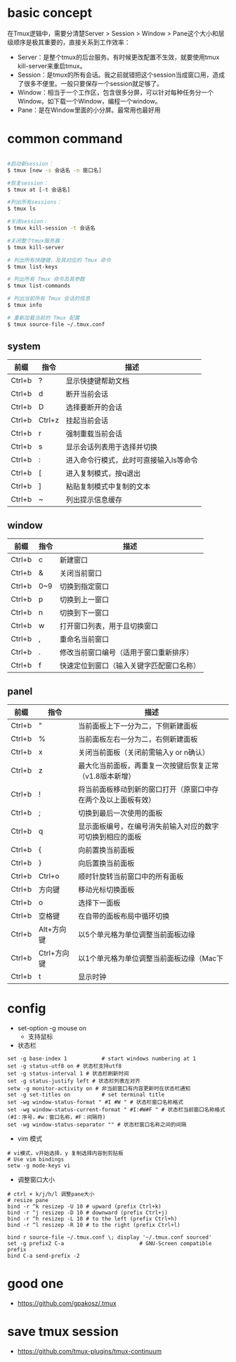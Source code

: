 
# basic concept


在Tmux逻辑中，需要分清楚Server > Session > Window > Pane这个大小和层级顺序是极其重要的，直接关系到工作效率：

- Server：是整个tmux的后台服务。有时候更改配置不生效，就要使用tmux kill-server来重启tmux。
- Session：是tmux的所有会话。我之前就错把这个session当成窗口用，造成了很多不便里。一般只要保存一个session就足够了。
- Window：相当于一个工作区，包含很多分屏，可以针对每种任务分一个Window。如下载一个Window，编程一个window。
- Pane：是在Window里面的小分屏。最常用也最好用

# common command 

```bash

#启动新session：
$ tmux [new -s 会话名 -n 窗口名]

#恢复session：
$ tmux at [-t 会话名]

#列出所有sessions：
$ tmux ls

#关闭session：
$ tmux kill-session -t 会话名

#关闭整个tmux服务器：
$ tmux kill-server

# 列出所有快捷键，及其对应的 Tmux 命令
$ tmux list-keys

# 列出所有 Tmux 命令及其参数
$ tmux list-commands

# 列出当前所有 Tmux 会话的信息
$ tmux info

# 重新加载当前的 Tmux 配置
$ tmux source-file ~/.tmux.conf
```

## system

| 前缀   | 指令   | 描述                                   |
| ------ | ------ | -------------------------------------- |
| Ctrl+b | ?      | 显示快捷键帮助文档                     |
| Ctrl+b | d      | 断开当前会话                           |
| Ctrl+b | D      | 选择要断开的会话                       |
| Ctrl+b | Ctrl+z | 挂起当前会话                           |
| Ctrl+b | r      | 强制重载当前会话                       |
| Ctrl+b | s      | 显示会话列表用于选择并切换             |
| Ctrl+b | :      | 进入命令行模式，此时可直接输入ls等命令 |
| Ctrl+b | [      | 进入复制模式，按q退出                  |
| Ctrl+b | ]      | 粘贴复制模式中复制的文本               |
| Ctrl+b | ~      | 列出提示信息缓存                       |

## window

| 前缀   | 指令 | 描述                                     |
| ------ | ---- | ---------------------------------------- |
| Ctrl+b | c    | 新建窗口                                 |
| Ctrl+b | &    | 关闭当前窗口                             |
| Ctrl+b | 0~9  | 切换到指定窗口                           |
| Ctrl+b | p    | 切换到上一窗口                           |
| Ctrl+b | n    | 切换到下一窗口                           |
| Ctrl+b | w    | 打开窗口列表，用于且切换窗口             |
| Ctrl+b | ,    | 重命名当前窗口                           |
| Ctrl+b | .    | 修改当前窗口编号（适用于窗口重新排序）   |
| Ctrl+b | f    | 快速定位到窗口（输入关键字匹配窗口名称） |

## panel

| 前缀   | 指令        | 描述                                                           |
| ------ | ----------- | -------------------------------------------------------------- |
| Ctrl+b | "           | 当前面板上下一分为二，下侧新建面板                             |
| Ctrl+b | %           | 当前面板左右一分为二，右侧新建面板                             |
| Ctrl+b | x           | 关闭当前面板（关闭前需输入y or n确认）                         |
| Ctrl+b | z           | 最大化当前面板，再重复一次按键后恢复正常（v1.8版本新增）       |
| Ctrl+b | !           | 将当前面板移动到新的窗口打开（原窗口中存在两个及以上面板有效） |
| Ctrl+b | ;           | 切换到最后一次使用的面板                                       |
| Ctrl+b | q           | 显示面板编号，在编号消失前输入对应的数字可切换到相应的面板     |
| Ctrl+b | {           | 向前置换当前面板                                               |
| Ctrl+b | }           | 向后置换当前面板                                               |
| Ctrl+b | Ctrl+o      | 顺时针旋转当前窗口中的所有面板                                 |
| Ctrl+b | 方向键      | 移动光标切换面板                                               |
| Ctrl+b | o           | 选择下一面板                                                   |
| Ctrl+b | 空格键      | 在自带的面板布局中循环切换                                     |
| Ctrl+b | Alt+方向键  | 以5个单元格为单位调整当前面板边缘                              |
| Ctrl+b | Ctrl+方向键 | 以1个单元格为单位调整当前面板边缘（Mac下                       |
| Ctrl+b | t           | 显示时钟                                                       |

# config

- set-option -g mouse on
  - 支持鼠标
- 状态栏

```
set -g base-index 1           # start windows numbering at 1
set -g status-utf8 on # 状态栏支持utf8
set -g status-interval 1 # 状态栏刷新时间
set -g status-justify left # 状态栏列表左对齐
setw -g monitor-activity on # 非当前窗口有内容更新时在状态栏通知
set -g set-titles on          # set terminal title
set -wg window-status-format " #I #W " # 状态栏窗口名称格式
set -wg window-status-current-format " #I:#W#F " # 状态栏当前窗口名称格式(#I：序号，#w：窗口名称，#F：间隔符)
set -wg window-status-separator "" # 状态栏窗口名称之间的间隔
```
- vim 模式

```
# vi模式，v开始选择，y 复制选择内容到剪贴板
# Use vim bindings
setw -g mode-keys vi
```

- 调整窗口大小

```
# ctrl + k/j/h/l 调整pane大小
# resize pane
bind -r ^k resizep -U 10 # upward (prefix Ctrl+k)
bind -r ^j resizep -D 10 # downward (prefix Ctrl+j)
bind -r ^h resizep -L 10 # to the left (prefix Ctrl+h)
bind -r ^l resizep -R 10 # to the right (prefix Ctrl+l)
```

```
bind r source-file ~/.tmux.conf \; display '~/.tmux.conf sourced'
set -g prefix2 C-a                        # GNU-Screen compatible prefix
bind C-a send-prefix -2
```


# good one

- https://github.com/gpakosz/.tmux

# save tmux session

- https://github.com/tmux-plugins/tmux-continuum